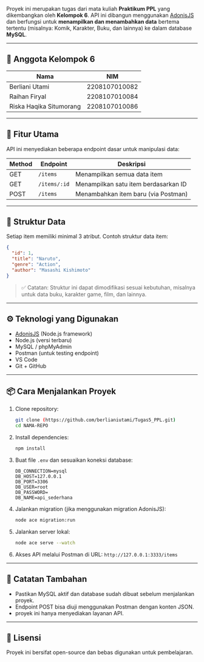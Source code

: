 


Proyek ini merupakan tugas dari mata kuliah **Praktikum PPL** yang dikembangkan oleh **Kelompok 6**. API ini dibangun menggunakan [AdonisJS](https://adonisjs.com/) dan berfungsi untuk **menampilkan dan menambahkan data** bertema tertentu (misalnya: Komik, Karakter, Buku, dan lainnya) ke dalam database **MySQL**.

---

## 👥 Anggota Kelompok 6

| Nama                    | NIM           |
| ----------------------- | ------------- |
| Berliani Utami          | 2208107010082 |
| Raihan Firyal           | 2208107010084 |
| Riska Haqika Situmorang | 2208107010086 |

---

## 🚀 Fitur Utama

API ini menyediakan beberapa endpoint dasar untuk manipulasi data:

| Method | Endpoint     | Deskripsi                            |
| ------ | ------------ | ------------------------------------ |
| GET    | `/items`     | Menampilkan semua data item          |
| GET    | `/items/:id` | Menampilkan satu item berdasarkan ID |
| POST   | `/items`     | Menambahkan item baru (via Postman)  |

---

## 🧱 Struktur Data

Setiap item memiliki minimal 3 atribut. Contoh struktur data item:

```json
{
  "id": 1,
  "title": "Naruto",
  "genre": "Action",
  "author": "Masashi Kishimoto"
}
```

> ✅ Catatan: Struktur ini dapat dimodifikasi sesuai kebutuhan, misalnya untuk data buku, karakter game, film, dan lainnya.

---

## ⚙️ Teknologi yang Digunakan

* [AdonisJS](https://adonisjs.com/) (Node.js framework)
* Node.js (versi terbaru)
* MySQL / phpMyAdmin
* Postman (untuk testing endpoint)
* VS Code
* Git + GitHub

---

## 📦 Cara Menjalankan Proyek

1. Clone repository:

   ```bash
   git clone (https://github.com/berlianiutami/Tugas5_PPL.git)
   cd NAMA-REPO
   ```

2. Install dependencies:

   ```bash
   npm install
   ```

3. Buat file `.env` dan sesuaikan koneksi database:

   ```env
   DB_CONNECTION=mysql
   DB_HOST=127.0.0.1
   DB_PORT=3306
   DB_USER=root
   DB_PASSWORD=
   DB_NAME=api_sederhana
   ```

4. Jalankan migration (jika menggunakan migration AdonisJS):

   ```bash
   node ace migration:run
   ```

5. Jalankan server lokal:

   ```bash
   node ace serve --watch
   ```

6. Akses API melalui Postman di URL:
   `http://127.0.0.1:3333/items`

---

## 📝 Catatan Tambahan

* Pastikan MySQL aktif dan database sudah dibuat sebelum menjalankan proyek.
* Endpoint POST bisa diuji menggunakan Postman dengan konten JSON.
* proyek ini hanya menyediakan layanan API.

---

## 📄 Lisensi

Proyek ini bersifat open-source dan bebas digunakan untuk pembelajaran.


